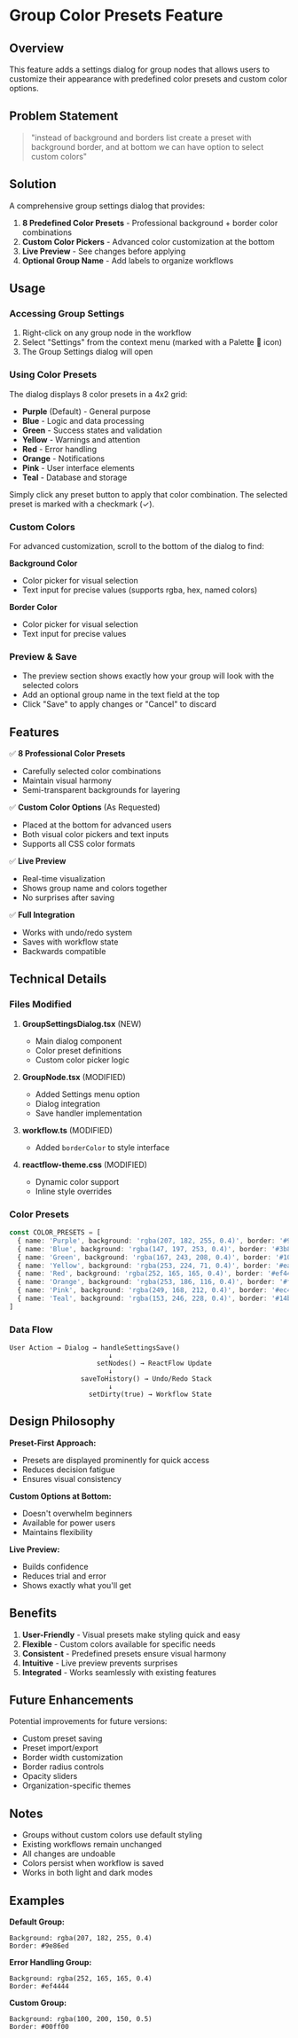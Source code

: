 # Group Color Presets Feature

## Overview

This feature adds a settings dialog for group nodes that allows users to customize their appearance with predefined color presets and custom color options.

## Problem Statement

> "instead of background and borders list create a preset with background border, and at bottom we can have option to select custom colors"

## Solution

A comprehensive group settings dialog that provides:
1. **8 Predefined Color Presets** - Professional background + border color combinations
2. **Custom Color Pickers** - Advanced color customization at the bottom
3. **Live Preview** - See changes before applying
4. **Optional Group Name** - Add labels to organize workflows

## Usage

### Accessing Group Settings

1. Right-click on any group node in the workflow
2. Select "Settings" from the context menu (marked with a Palette 🎨 icon)
3. The Group Settings dialog will open

### Using Color Presets

The dialog displays 8 color presets in a 4x2 grid:
- **Purple** (Default) - General purpose
- **Blue** - Logic and data processing
- **Green** - Success states and validation
- **Yellow** - Warnings and attention
- **Red** - Error handling
- **Orange** - Notifications
- **Pink** - User interface elements
- **Teal** - Database and storage

Simply click any preset button to apply that color combination. The selected preset is marked with a checkmark (✓).

### Custom Colors

For advanced customization, scroll to the bottom of the dialog to find:

**Background Color**
- Color picker for visual selection
- Text input for precise values (supports rgba, hex, named colors)

**Border Color**
- Color picker for visual selection  
- Text input for precise values

### Preview & Save

- The preview section shows exactly how your group will look with the selected colors
- Add an optional group name in the text field at the top
- Click "Save" to apply changes or "Cancel" to discard

## Features

✅ **8 Professional Color Presets**
- Carefully selected color combinations
- Maintain visual harmony
- Semi-transparent backgrounds for layering

✅ **Custom Color Options** (As Requested)
- Placed at the bottom for advanced users
- Both visual color pickers and text inputs
- Supports all CSS color formats

✅ **Live Preview**
- Real-time visualization
- Shows group name and colors together
- No surprises after saving

✅ **Full Integration**
- Works with undo/redo system
- Saves with workflow state
- Backwards compatible

## Technical Details

### Files Modified

1. **GroupSettingsDialog.tsx** (NEW)
   - Main dialog component
   - Color preset definitions
   - Custom color picker logic

2. **GroupNode.tsx** (MODIFIED)
   - Added Settings menu option
   - Dialog integration
   - Save handler implementation

3. **workflow.ts** (MODIFIED)
   - Added `borderColor` to style interface

4. **reactflow-theme.css** (MODIFIED)
   - Dynamic color support
   - Inline style overrides

### Color Presets

```typescript
const COLOR_PRESETS = [
  { name: 'Purple', background: 'rgba(207, 182, 255, 0.4)', border: '#9e86ed' },
  { name: 'Blue', background: 'rgba(147, 197, 253, 0.4)', border: '#3b82f6' },
  { name: 'Green', background: 'rgba(167, 243, 208, 0.4)', border: '#10b981' },
  { name: 'Yellow', background: 'rgba(253, 224, 71, 0.4)', border: '#eab308' },
  { name: 'Red', background: 'rgba(252, 165, 165, 0.4)', border: '#ef4444' },
  { name: 'Orange', background: 'rgba(253, 186, 116, 0.4)', border: '#f97316' },
  { name: 'Pink', background: 'rgba(249, 168, 212, 0.4)', border: '#ec4899' },
  { name: 'Teal', background: 'rgba(153, 246, 228, 0.4)', border: '#14b8a6' },
]
```

### Data Flow

```
User Action → Dialog → handleSettingsSave()
                         ↓
                      setNodes() → ReactFlow Update
                         ↓
                  saveToHistory() → Undo/Redo Stack
                         ↓
                    setDirty(true) → Workflow State
```

## Design Philosophy

**Preset-First Approach:**
- Presets are displayed prominently for quick access
- Reduces decision fatigue
- Ensures visual consistency

**Custom Options at Bottom:**
- Doesn't overwhelm beginners
- Available for power users
- Maintains flexibility

**Live Preview:**
- Builds confidence
- Reduces trial and error
- Shows exactly what you'll get

## Benefits

1. **User-Friendly** - Visual presets make styling quick and easy
2. **Flexible** - Custom colors available for specific needs
3. **Consistent** - Predefined presets ensure visual harmony
4. **Intuitive** - Live preview prevents surprises
5. **Integrated** - Works seamlessly with existing features

## Future Enhancements

Potential improvements for future versions:
- Custom preset saving
- Preset import/export
- Border width customization
- Border radius controls
- Opacity sliders
- Organization-specific themes

## Notes

- Groups without custom colors use default styling
- Existing workflows remain unchanged
- All changes are undoable
- Colors persist when workflow is saved
- Works in both light and dark modes

## Examples

**Default Group:**
```
Background: rgba(207, 182, 255, 0.4)
Border: #9e86ed
```

**Error Handling Group:**
```
Background: rgba(252, 165, 165, 0.4)
Border: #ef4444
```

**Custom Group:**
```
Background: rgba(100, 200, 150, 0.5)
Border: #00ff00
```
